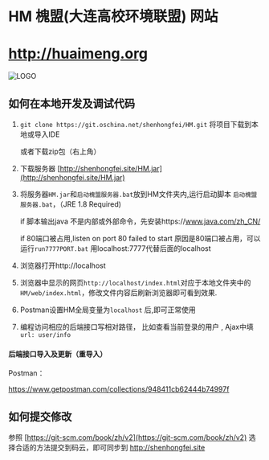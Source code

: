 # HM 槐盟(大连高校环境联盟)	网站
# http://huaimeng.org

![LOGO](http://tva2.sinaimg.cn/crop.0.0.180.180.180/a121378fjw1e8qgp5bmzyj2050050aa8.jpg)

## 如何在本地开发及调试代码
1. `git clone https://git.oschina.net/shenhongfei/HM.git` 
    将项目下载到本地或导入IDE
    
    或者下载zip包（右上角）

2. 下载服务器 [http://shenhongfei.site/HM.jar](http://shenhongfei.site/HM.jar) 

3. 将服务器`HM.jar`和`启动槐盟服务器.bat`放到HM文件夹内,运行启动脚本 `启动槐盟服务器.bat`，（JRE 1.8 Required)
    
    if 脚本输出java 不是内部或外部命令，先安装https://www.java.com/zh_CN/
    
    if 80端口被占用,listen on port 80 failed to start 原因是80端口被占用，可以运行`run7777PORT.bat` 用localhost:7777代替后面的localhost

4. 浏览器打开http://localhost

5. 浏览器中显示的网页`http://localhost/index.html`对应于本地文件夹中的`HM/web/index.html`，修改文件内容后刷新浏览器即可看到效果.

6. Postman设置HM全局变量为`localhost` 后,即可正常使用

7. 编程访问相应的后端接口写相对路径， 比如查看当前登录的用户 , Ajax中填 `url: user/info` 


#### 后端接口导入及更新（重导入）
Postman：

https://www.getpostman.com/collections/948411cb62444b74997f

## 如何提交修改

参照 [https://git-scm.com/book/zh/v2](https://git-scm.com/book/zh/v2) 选择合适的方法提交到码云，即可同步到 http://shenhongfei.site 

